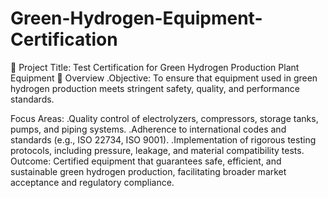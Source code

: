 # Green-Hydrogen-Equipment-Certification
🔧 Project Title: Test Certification for Green Hydrogen Production Plant Equipment 
📌 Overview
  .Objective: To ensure that equipment used in green hydrogen production meets stringent safety, quality, and performance standards.

Focus Areas:
  .Quality control of electrolyzers, compressors, storage tanks, pumps, and piping systems.
  .Adherence to international codes and standards (e.g., ISO 22734, ISO 9001).
  .Implementation of rigorous testing protocols, including pressure, leakage, and material compatibility tests.
Outcome: Certified equipment that guarantees safe, efficient, and sustainable green hydrogen production, facilitating broader market acceptance and regulatory compliance.


